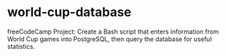 # world-cup-database
freeCodeCamp Project: Create a Bash script that enters information from World Cup games into PostgreSQL, then query the database for useful statistics.
